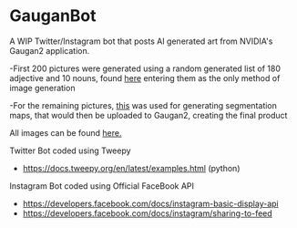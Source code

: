 # GauganBot
A WIP Twitter/Instagram bot that posts AI generated art from NVIDIA's Gaugan2 application.

 -First 200 pictures were generated using a random generated list of 180 adjective and 10 nouns, found [here](https://raw.githubusercontent.com/2lag/GauganBot/main/comboList.txt) entering them as the only method of image generation
 
 -For the remaining pictures, [this](https://raw.githubusercontent.com/2lag/GauganBot/main/randomColors.pde) was used for generating segmentation maps, that would then  be uploaded to Gaugan2, creating the final product
 
 All images can be found [here.](https://github.com/2lag/GauganBot/tree/main/pics)

Twitter Bot coded using Tweepy
 - https://docs.tweepy.org/en/latest/examples.html (python)

Instagram Bot coded using Official FaceBook API
 - https://developers.facebook.com/docs/instagram-basic-display-api
 - https://developers.facebook.com/docs/instagram/sharing-to-feed
